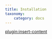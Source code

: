 ```yaml
---
title: Installation
taxonomy:
    category: docs
---
```


[plugin:insert-content](/_partials/installation?zooitem-pro)
